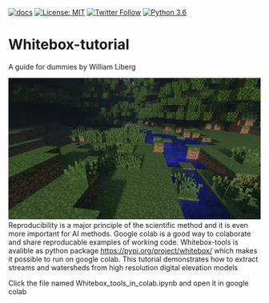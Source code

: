 [![docs](https://img.shields.io/badge/whitebox-docs-brightgreen.svg)](https://www.whiteboxgeo.com/manual/wbt_book/preface.html)
[![License: MIT](https://img.shields.io/badge/License-MIT-yellow.svg)](https://opensource.org/licenses/MIT)
[![Twitter Follow](https://img.shields.io/twitter/follow/William_Lidberg?style=social)](https://twitter.com/william_lidberg)
[![Python 3.6](https://img.shields.io/badge/python-3.6-blue.svg)](https://www.python.org/downloads/release/python-360/)

# Whitebox-tutorial
A guide for dummies by William Liberg

![alt text](images/Fores_dark.png)
Reproducibility is a major principle of the scientific method and it is even more important for AI methods. Google colab is a good way to colaborate and share reproducable examples of working code. Whitebox-tools is avalible as python package https://pypi.org/project/whitebox/ which makes it possible to run on google colab. This tutorial demonstrates how to extract streams and watersheds from high resolution digital elevation models

Click the file named Whitebox_tools_in_colab.ipynb and open it in google colab
